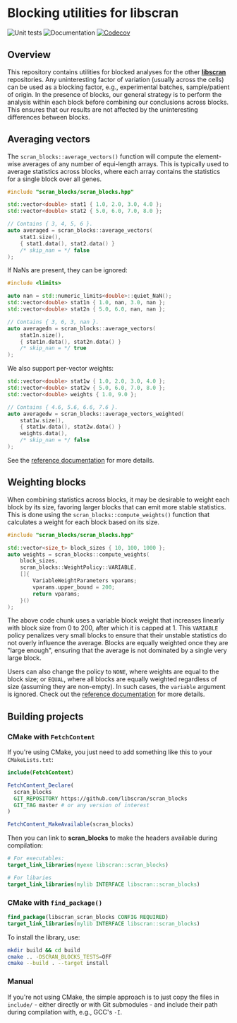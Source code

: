 # Blocking utilities for libscran

![Unit tests](https://github.com/libscran/scran_blocks/actions/workflows/run-tests.yaml/badge.svg)
![Documentation](https://github.com/libscran/scran_blocks/actions/workflows/doxygenate.yaml/badge.svg)
[![Codecov](https://codecov.io/gh/libscran/scran_blocks/graph/badge.svg?token=JWV0I4WJX2)](https://codecov.io/gh/libscran/scran_blocks)

## Overview

This repository contains utilities for blocked analyses for the other [**libscran**](https://github.com/libscran) repositories.
Any uninteresting factor of variation (usually across the cells) can be used as a blocking factor, e.g., experimental batches, sample/patient of origin.
In the presence of blocks, our general strategy is to perform the analysis within each block before combining our conclusions across blocks.
This ensures that our results are not affected by the uninteresting differences between blocks.

## Averaging vectors

The `scran_blocks::average_vectors()` function will compute the element-wise averages of any number of equi-length arrays.
This is typically used to average statistics across blocks, where each array contains the statistics for a single block over all genes.

```cpp
#include "scran_blocks/scran_blocks.hpp"

std::vector<double> stat1 { 1.0, 2.0, 3.0, 4.0 };
std::vector<double> stat2 { 5.0, 6.0, 7.0, 8.0 };

// Contains { 3, 4, 5, 6 }.
auto averaged = scran_blocks::average_vectors(
    stat1.size(), 
    { stat1.data(), stat2.data() }
    /* skip_nan = */ false
);
```

If NaNs are present, they can be ignored:

```cpp
#include <limits>

auto nan = std::numeric_limits<double>::quiet_NaN();
std::vector<double> stat1n { 1.0, nan, 3.0, nan };
std::vector<double> stat2n { 5.0, 6.0, nan, nan };

// Contains { 3, 6, 3, nan }.
auto averagedn = scran_blocks::average_vectors(
    stat1n.size(), 
    { stat1n.data(), stat2n.data() }
    /* skip_nan = */ true
);
```

We also support per-vector weights:

```cpp
std::vector<double> stat1w { 1.0, 2.0, 3.0, 4.0 };
std::vector<double> stat2w { 5.0, 6.0, 7.0, 8.0 };
std::vector<double> weights { 1.0, 9.0 };

// Contains { 4.6, 5.6, 6.6, 7.6 }.
auto averagedw = scran_blocks::average_vectors_weighted(
    stat1w.size(), 
    { stat1w.data(), stat2w.data() }
    weights.data(),
    /* skip_nan = */ false
);
```

See the [reference documentation](https://libscran.github.io/scran_blocks) for more details.

## Weighting blocks

When combining statistics across blocks, it may be desirable to weight each block by its size, favoring larger blocks that can emit more stable statistics.
This is done using the `scran_blocks::compute_weights()` function that calculates a weight for each block based on its size.

```cpp
#include "scran_blocks/scran_blocks.hpp"

std::vector<size_t> block_sizes { 10, 100, 1000 };
auto weights = scran_blocks::compute_weights(
    block_sizes, 
    scran_blocks::WeightPolicy::VARIABLE,
    []{
        VariableWeightParameters vparams;
        vparams.upper_bound = 200;
        return vparams;
    }()
);
```

The above code chunk uses a variable block weight that increases linearly with block size from 0 to 200, after which it is capped at 1.
This `VARIABLE` policy penalizes very small blocks to ensure that their unstable statistics do not overly influence the average.
Blocks are equally weighted once they are "large enough", ensuring that the average is not dominated by a single very large block. 

Users can also change the policy to `NONE`, where weights are equal to the block size;
or `EQUAL`, where all blocks are equally weighted regardless of size (assuming they are non-empty).
In such cases, the `variable` argument is ignored.
Check out the [reference documentation](https://libscran.github.io/scran_blocks) for more details.

## Building projects

### CMake with `FetchContent`

If you're using CMake, you just need to add something like this to your `CMakeLists.txt`:

```cmake
include(FetchContent)

FetchContent_Declare(
  scran_blocks
  GIT_REPOSITORY https://github.com/libscran/scran_blocks
  GIT_TAG master # or any version of interest
)

FetchContent_MakeAvailable(scran_blocks)
```

Then you can link to **scran_blocks** to make the headers available during compilation:

```cmake
# For executables:
target_link_libraries(myexe libscran::scran_blocks)

# For libaries
target_link_libraries(mylib INTERFACE libscran::scran_blocks)
```

### CMake with `find_package()`

```cmake
find_package(libscran_scran_blocks CONFIG REQUIRED)
target_link_libraries(mylib INTERFACE libscran::scran_blocks)
```

To install the library, use:

```sh
mkdir build && cd build
cmake .. -DSCRAN_BLOCKS_TESTS=OFF
cmake --build . --target install
```

### Manual

If you're not using CMake, the simple approach is to just copy the files in `include/` - either directly or with Git submodules - and include their path during compilation with, e.g., GCC's `-I`.
